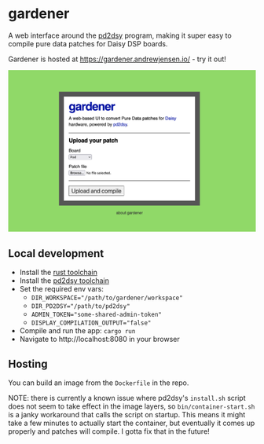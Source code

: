 # gardener

A web interface around the [pd2dsy](https://github.com/electro-smith/pd2dsy) program, making it super easy to compile pure data patches for Daisy DSP boards.

Gardener is hosted at https://gardener.andrewjensen.io/ - try it out!

![Gardener homepage](docs/homepage.png)

## Local development

- Install the [rust toolchain](https://rustup.rs/)
- Install the [pd2dsy toolchain](https://github.com/electro-smith/pd2dsy)
- Set the required env vars:
  - `DIR_WORKSPACE="/path/to/gardener/workspace"`
  - `DIR_PD2DSY="/path/to/pd2dsy"`
  - `ADMIN_TOKEN="some-shared-admin-token"`
  - `DISPLAY_COMPILATION_OUTPUT="false"`
- Compile and run the app: `cargo run`
- Navigate to http://localhost:8080 in your browser

## Hosting

You can build an image from the `Dockerfile` in the repo.

NOTE: there is currently a known issue where pd2dsy's `install.sh` script does not seem to take effect in the image layers, so `bin/container-start.sh` is a janky workaround that calls the script on startup. This means it might take a few minutes to actually start the container, but eventually it comes up properly and patches will compile. I gotta fix that in the future!

